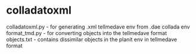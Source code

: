 # colladatoxml
colladatoxml.py - for generating .xml tellmedave env from .dae collada env
format_tmd.py - for converting objects into the tellmedave format
objects.txt - contains dissimilar objects in the planit env in tellmedave format
